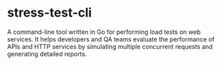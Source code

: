 # stress-test-cli
A command-line tool written in Go for performing load tests on web services. It helps developers and QA teams evaluate the performance of APIs and HTTP services by simulating multiple concurrent requests and generating detailed reports. 
